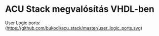 # ACU Stack megvalósítás VHDL-ben

User Logic ports:
(https://github.com/bukodi/acu_stack/master/user_logic_ports.svg)

